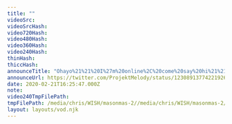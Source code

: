 ```yaml
---
title: ""
videoSrc: 
videoSrcHash: 
video720Hash: 
video480Hash: 
video360Hash: 
video240Hash: 
thinHash: 
thiccHash: 
announceTitle: "Ohayo%21%21%20I%27m%20online%2C%20come%20say%20hi%21%21"
announceUrl: https://twitter.com/ProjektMelody/status/1230891377422192641
date: 2020-02-21T16:25:47.000Z
note: 
video240TmpFilePath: 
tmpFilePath: /media/chris/WISH/masonmas-2//media/chris/WISH/masonmas-2/ProjektMelody Stream Archive 27-03-2020/ProjectMelody 2020-02-21 10AM.mkv
layout: layouts/vod.njk
---
```

